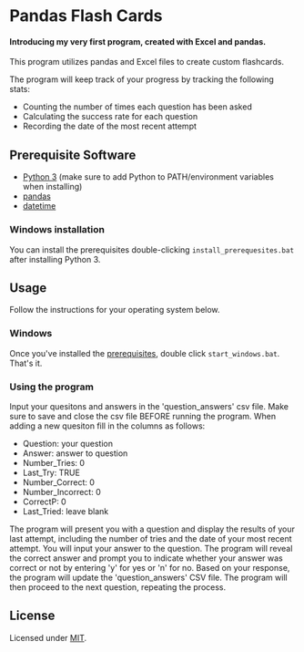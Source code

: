 # Pandas Flash Cards
#### Introducing my very first program, created with Excel and pandas.

This program utilizes pandas and Excel files to create custom flashcards.

The program will keep track of your progress by tracking the following stats:

- Counting the number of times each question has been asked
- Calculating the success rate for each question
- Recording the date of the most recent attempt

## Prerequisite Software

- [Python 3](https://www.python.org/) (make sure to add Python to PATH/environment variables when installing)
- [pandas](https://pandas.pydata.org/)
- [datetime](https://github.com/SeleniumHQ/selenium/](https://docs.python.org/3/library/datetime.html))


### Windows installation

You can install the prerequisites double-clicking `install_prerequesites.bat` after installing Python 3.

## Usage
     
Follow the instructions for your operating system below.

### Windows

Once you've installed the [prerequisites](#prerequisite-software), double click `start_windows.bat`. That's it. 

### Using the program
Input your quesitons and answers in the 'question_answers' csv file. Make sure to save and close the csv file BEFORE running the program.
When adding a new quesiton fill in the columns as follows:

- Question: your question
- Answer: answer to question
- Number_Tries: 0
- Last_Try: TRUE
- Number_Correct: 0
- Number_Incorrect: 0
- CorrectP: 0
- Last_Tried: leave blank
  
The program will present you with a question and display the results of your last attempt, including the number of tries and the date of your most recent attempt. You will input your answer to the question. The program will reveal the correct answer and prompt you to indicate whether your answer was correct or not by entering 'y' for yes or 'n' for no. Based on your response, the program will update the 'question_answers' CSV file. The program will then proceed to the next question, repeating the process.



## License

Licensed under [MIT]((https://opensource.org/license/mit/)).
